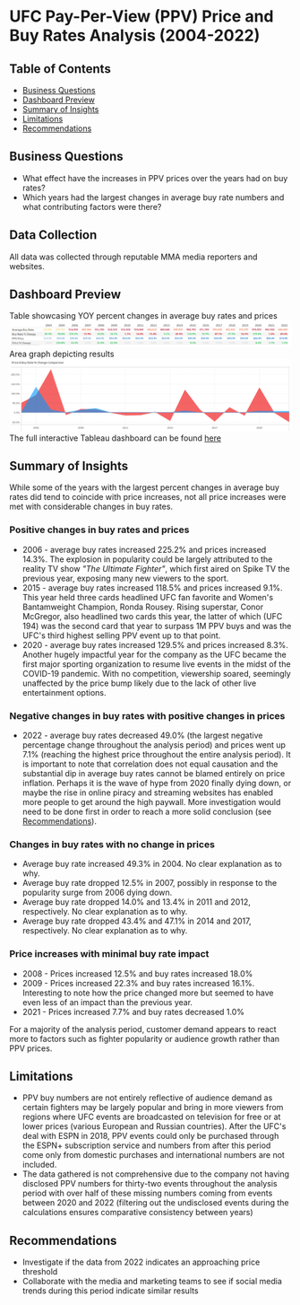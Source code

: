 # UFC Pay-Per-View (PPV) Price and Buy Rates Analysis (2004-2022)
## Table of Contents
- [Business Questions](#business-questions)
- [Dashboard Preview](#dashboard-preview)
- [Summary of Insights](#summary-of-insights)
- [Limitations](#limitations)
- [Recommendations](#recommendations)

## Business Questions  
- What effect have the increases in PPV prices over the years had on buy rates?
- Which years had the largest changes in average buy rate numbers and what contributing factors were there?

## Data Collection
All data was collected through reputable MMA media reporters and websites.

## Dashboard Preview
Table showcasing YOY percent changes in average buy rates and prices
![dashboard_table](assets/dashboard_table.png)
Area graph depicting results
![dashboard_graph](assets/dashboard_graph.png)
The full interactive Tableau dashboard can be found [here](https://public.tableau.com/app/profile/jed.jovellanos/viz/UFCPPVBuyRatevsPrice2004-2022/Dashboard4)

## Summary of Insights
While some of the years with the largest percent changes in average buy rates did tend to coincide with price increases, not all price increases were met with considerable changes in buy rates.
  
### Positive changes in buy rates and prices
- 2006 - average buy rates increased 225.2% and prices increased 14.3%. The explosion in popularity could be largely attributed to the reality TV show _"The Ultimate Fighter"_, which first aired on Spike TV the previous year, exposing many new viewers to the sport.
- 2015 - average buy rates increased 118.5% and prices increased 9.1%. This year held three cards headlined UFC fan favorite and Women's Bantamweight Champion, Ronda Rousey. Rising superstar, Conor McGregor, also headlined two cards this year, the latter of which (UFC 194) was the second card that year to surpass 1M PPV buys and was the UFC's third highest selling PPV event up to that point. 
- 2020 - average buy rates increased 129.5% and prices increased 8.3%. Another hugely impactful year for the company as the UFC became the first major sporting organization to resume live events in the midst of the COVID-19 pandemic. With no competition, viewership soared, seemingly unaffected by the price bump likely due to the lack of other live entertainment options.

### Negative changes in buy rates with positive changes in prices
- 2022 - average buy rates decreased 49.0% (the largest negative percentage change throughout the analysis period) and prices went up 7.1% (reaching the highest price throughout the entire analysis period). It is important to note that correlation does not equal causation and the substantial dip in average buy rates cannot be blamed entirely on price inflation. Perhaps it is the wave of hype from 2020 finally dying down, or maybe the rise in online piracy and streaming websites has enabled more people to get around the high paywall. More investigation would need to be done first in order to reach a more solid conclusion (see [Recommendations](#recommendations)).

### Changes in buy rates with no change in prices
- Average buy rate increased 49.3% in 2004. No clear explanation as to why.
- Average buy rate dropped 12.5% in 2007, possibly in response to the popularity surge from 2006 dying down.
- Average buy rate dropped 14.0% and 13.4% in 2011 and 2012, respectively. No clear explanation as to why.
- Average buy rate dropped 43.4% and 47.1% in 2014 and 2017, respectively. No clear explanation as to why.

### Price increases with minimal buy rate impact
- 2008 - Prices increased 12.5% and buy rates increased 18.0%
- 2009 - Prices increased 22.3% and buy rates increased 16.1%. Interesting to note how the price changed more but seemed to have even less of an impact than the previous year.
- 2021 - Prices increased 7.7% and buy rates decreased 1.0%
  
For a majority of the analysis period, customer demand appears to react more to factors such as fighter popularity or audience growth rather than PPV prices.
 
## Limitations
- PPV buy numbers are not entirely reflective of audience demand as certain fighters may be largely popular and bring in more viewers from regions where UFC events are broadcasted on television for free or at lower prices (various European and Russian countries). After the UFC's deal with ESPN in 2018, PPV events could only be purchased through the ESPN+ subscription service and numbers from after this period come only from domestic purchases and international numbers are not included.
- The data gathered is not comprehensive due to the company not having disclosed PPV numbers for thirty-two events throughout the analysis period with over half of these missing numbers coming from events between 2020 and 2022 (filtering out the undisclosed events during the calculations ensures comparative consistency between years)

## Recommendations
- Investigate if the data from 2022 indicates an approaching price threshold
- Collaborate with the media and marketing teams to see if social media trends during this period indicate similar results 



